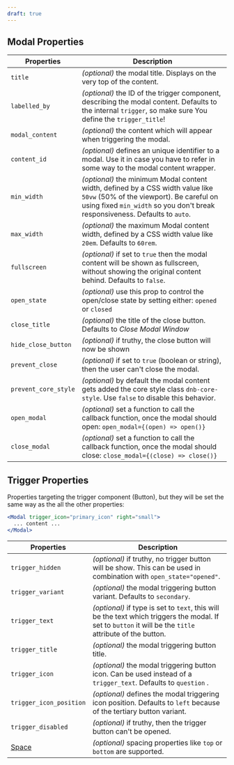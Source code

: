 ```yaml
---
draft: true
---
```


## Modal Properties

| Properties           | Description                                                                                                                                                                                                |
| -------------------- | ---------------------------------------------------------------------------------------------------------------------------------------------------------------------------------------------------------- |
| `title`              | _(optional)_ the modal title. Displays on the very top of the content.                                                                                                                                     |
| `labelled_by`        | _(optional)_ the ID of the trigger component, describing the modal content. Defaults to the internal `trigger`, so make sure You define the `trigger_title`!                                               |
| `modal_content`      | _(optional)_ the content which will appear when triggering the modal.                                                                                                                                      |
| `content_id`         | _(optional)_ defines an unique identifier to a modal. Use it in case you have to refer in some way to the modal content wrapper.                                                                           |
| `min_width`          | _(optional)_ the minimum Modal content width, defined by a CSS width value like `50vw` (50% of the viewport). Be careful on using fixed `min_width` so you don't break responsiveness. Defaults to `auto`. |
| `max_width`          | _(optional)_ the maximum Modal content width, defined by a CSS width value like `20em`. Defaults to `60rem`.                                                                                               |
| `fullscreen`         | _(optional)_ if set to `true` then the modal content will be shown as fullscreen, without showing the original content behind. Defaults to `false`.                                                        |
| `open_state`         | _(optional)_ use this prop to control the open/close state by setting either: `opened` or `closed`                                                                                                         |
| `close_title`        | _(optional)_ the title of the close button. Defaults to _Close Modal Window_                                                                                                                               |
| `hide_close_button`  | _(optional)_ if truthy, the close button will now be shown                                                                                                                                                 |
| `prevent_close`      | _(optional)_ if set to `true` (boolean or string), then the user can't close the modal.                                                                                                                    |
| `prevent_core_style` | _(optional)_ by default the modal content gets added the core style class `dnb-core-style`. Use `false` to disable this behavior.                                                                          |
| `open_modal`         | _(optional)_ set a function to call the callback function, once the modal should open: `open_modal={(open) => open()}`                                                                                     |
| `close_modal`        | _(optional)_ set a function to call the callback function, once the modal should close: `close_modal={(close) => close()}`                                                                                 |

## Trigger Properties

Properties targeting the trigger component (Button), but they will be set the same way as the all the other properties:

```jsx
<Modal trigger_icon="primary_icon" right="small">
  ... content ...
</Modal>
```

| Properties                                      | Description                                                                                                                                               |
| ----------------------------------------------- | --------------------------------------------------------------------------------------------------------------------------------------------------------- |
| `trigger_hidden`                                | _(optional)_ if truthy, no trigger button will be show. This can be used in combination with `open_state="opened"`.                                       |
| `trigger_variant`                               | _(optional)_ the modal triggering button variant. Defaults to `secondary`.                                                                                |
| `trigger_text`                                  | _(optional)_ if type is set to `text`, this will be the text which triggers the modal. If set to `button` it will be the `title` attribute of the button. |
| `trigger_title`                                 | _(optional)_ the modal triggering button title.                                                                                                           |
| `trigger_icon`                                  | _(optional)_ the modal triggering button icon. Can be used instead of a `trigger_text`. Defaults to `question` .                                          |
| `trigger_icon_position`                         | _(optional)_ defines the modal triggering icon position. Defaults to `left` because of the tertiary button variant.                                       |
| `trigger_disabled`                              | _(optional)_ if truthy, then the trigger button can't be opened.                                                                                          |
| [Space](/uilib/components/space#tab-properties) | _(optional)_ spacing properties like `top` or `bottom` are supported.                                                                                     |
